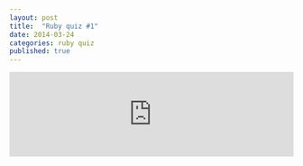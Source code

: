 ```yaml
---
layout: post
title:  "Ruby quiz #1"
date: 2014-03-24
categories: ruby quiz
published: true
---
```


<iframe width="100%" scrolling="no" src="http://gistroll.com/rolls/1/assessments/new" frameborder="0" allowfullscreen></iframe>

<script type="text/javascript">
(function() {
var dsq = document.createElement('script'); dsq.type = 'text/javascript'; dsq.async = true;
dsq.src = '//gistroll.com/assets/iframe.js';
(document.getElementsByTagName('head')[0] || document.getElementsByTagName('body')[0]).appendChild(dsq);
})();
</script>

